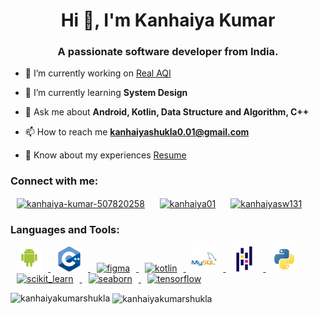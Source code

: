 <h1 align="center">Hi 👋, I'm Kanhaiya Kumar</h1>
<h3 align="center">A passionate software developer from India.</h3>

- 🔭 I’m currently working on [Real AQI](https://github.com/KanhaiyaKumarShukla/AQI-monitoring)

- 🌱 I’m currently learning **System Design**

- 💬 Ask me about **Android, Kotlin, Data Structure and Algorithm, C++**

- 📫 How to reach me **kanhaiyashukla0.01@gmail.com**

- 📄 Know about my experiences [Resume](https://drive.google.com/file/d/1PNGFu0y0XHGjCrMR6bFCr3R_yuevgHeG/view?usp=sharing)

<h3 align="left">Connect with me:</h3>
<p align="left">
<a href="https://linkedin.com/in/kanhaiya-kumar-507820258" target="blank"><img align="center" src="https://raw.githubusercontent.com/rahuldkjain/github-profile-readme-generator/master/src/images/icons/Social/linked-in-alt.svg" alt="kanhaiya-kumar-507820258" height="30" width="40" hspace="10"/></a>
<a href="https://www.leetcode.com/kanhaiya01" target="blank"><img align="center" src="https://raw.githubusercontent.com/rahuldkjain/github-profile-readme-generator/master/src/images/icons/Social/leet-code.svg" alt="kanhaiya01" height="30" width="40" hspace="10"/></a>
<a href="https://auth.geeksforgeeks.org/user/kanhaiyasw131" target="blank"><img align="center" src="https://raw.githubusercontent.com/rahuldkjain/github-profile-readme-generator/master/src/images/icons/Social/geeks-for-geeks.svg" alt="kanhaiyasw131" height="30" width="40" hspace="10"/></a>
</p>

<h3 align="left">Languages and Tools:</h3>
<p align="left"> <a href="https://developer.android.com" target="_blank" rel="noreferrer"> <img src="https://raw.githubusercontent.com/devicons/devicon/master/icons/android/android-original-wordmark.svg" alt="android" width="40" height="40" hspace="10"/> </a> <a href="https://www.w3schools.com/cpp/" target="_blank" rel="noreferrer"> <img src="https://raw.githubusercontent.com/devicons/devicon/master/icons/cplusplus/cplusplus-original.svg" alt="cplusplus" width="40" height="40" hspace="10"/> </a> <a href="https://www.figma.com/" target="_blank" rel="noreferrer"> <img src="https://www.vectorlogo.zone/logos/figma/figma-icon.svg" alt="figma" width="40" height="40" hspace="10"/> </a> <a href="https://kotlinlang.org" target="_blank" rel="noreferrer"> <img src="https://www.vectorlogo.zone/logos/kotlinlang/kotlinlang-icon.svg" alt="kotlin" width="40" height="40" hspace="10"/> </a> <a href="https://www.mysql.com/" target="_blank" rel="noreferrer"> <img src="https://raw.githubusercontent.com/devicons/devicon/master/icons/mysql/mysql-original-wordmark.svg" alt="mysql" width="40" height="40" hspace="10"/> </a> <a href="https://pandas.pydata.org/" target="_blank" rel="noreferrer"> <img src="https://raw.githubusercontent.com/devicons/devicon/2ae2a900d2f041da66e950e4d48052658d850630/icons/pandas/pandas-original.svg" alt="pandas" width="40" height="40" hspace="10"/> </a> <a href="https://www.python.org" target="_blank" rel="noreferrer"> <img src="https://raw.githubusercontent.com/devicons/devicon/master/icons/python/python-original.svg" alt="python" width="40" height="40" hspace="10"/> </a> <a href="https://scikit-learn.org/" target="_blank" rel="noreferrer"> <img src="https://upload.wikimedia.org/wikipedia/commons/0/05/Scikit_learn_logo_small.svg" alt="scikit_learn" width="40" height="40" hspace="10"/> </a> <a href="https://seaborn.pydata.org/" target="_blank" rel="noreferrer"> <img src="https://seaborn.pydata.org/_images/logo-mark-lightbg.svg" alt="seaborn" width="40" height="40" hspace="10"/> </a> <a href="https://www.tensorflow.org" target="_blank" rel="noreferrer"> <img src="https://www.vectorlogo.zone/logos/tensorflow/tensorflow-icon.svg" alt="tensorflow" width="40" height="40" hspace="10"/> </a> </p>

<p><img align="left" src="https://github-readme-stats.vercel.app/api/top-langs?username=kanhaiyakumarshukla&show_icons=true&locale=en&layout=compact" alt="kanhaiyakumarshukla" /></p>

<p>&nbsp;<img align="center" src="https://github-readme-stats.vercel.app/api?username=kanhaiyakumarshukla&show_icons=true&locale=en" alt="kanhaiyakumarshukla" /></p>

